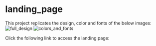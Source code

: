 # landing_page

This project replicates the design, color and fonts of the below images:
![full_design](https://github.com/user-attachments/assets/ea004078-7e72-4459-9079-4203875219e8)
![colors_and_fonts](https://github.com/user-attachments/assets/de5b42ac-f70d-45f6-a677-e32712e28c8e)

Click the following link to access the landing page:
